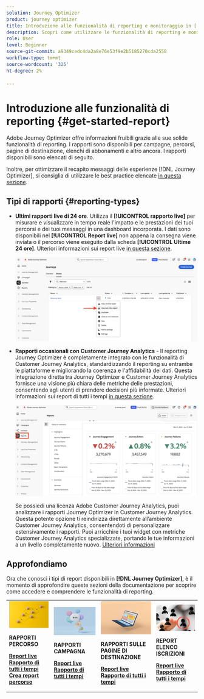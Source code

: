 ```yaml
---
solution: Journey Optimizer
product: journey optimizer
title: Introduzione alle funzionalità di reporting e monitoraggio in [!DNL Adobe Journey Optimizer]
description: Scopri come utilizzare le funzionalità di reporting e monitoraggio di  [!DNL Adobe Journey Optimizer] .
role: User
level: Beginner
source-git-commit: a9349cedc4da2a8e76e53f9e2b5185270cda2558
workflow-type: tm+mt
source-wordcount: '325'
ht-degree: 2%

---
```


# Introduzione alle funzionalità di reporting {#get-started-report}

Adobe Journey Optimizer offre informazioni fruibili grazie alle sue solide funzionalità di reporting. I rapporti sono disponibili per campagne, percorsi, pagine di destinazione, elenchi di abbonamenti e altro ancora. I rapporti disponibili sono elencati di seguito.

Inoltre, per ottimizzare il recapito messaggi delle esperienze [!DNL Journey Optimizer], si consiglia di utilizzare le best practice elencate [in questa sezione](deliverability.md).


## Tipi di rapporti {#reporting-types}

* **Ultimi rapporti live di 24 ore**. Utilizza il **[!UICONTROL rapporto live]** per misurare e visualizzare in tempo reale l&#39;impatto e le prestazioni dei tuoi percorsi e dei tuoi messaggi in una dashboard incorporata. I dati sono disponibili nel **[!UICONTROL Report live]** non appena la consegna viene inviata o il percorso viene eseguito dalla scheda **[!UICONTROL Ultime 24 ore]**. Ulteriori informazioni sui report live [in questa sezione](live-report.md).

  ![](assets/report_journey.png)


* **Rapporti occasionali con Customer Journey Analytics** - Il reporting Journey Optimizer è completamente integrato con le funzionalità di Customer Journey Analytics, standardizzando il reporting su entrambe le piattaforme e migliorando la coerenza e l&#39;affidabilità dei dati. Questa integrazione diretta tra Journey Optimizer e Customer Journey Analytics fornisce una visione più chiara delle metriche delle prestazioni, consentendo agli utenti di prendere decisioni più informate. Ulteriori informazioni sui report di tutti i tempi [in questa sezione](report-gs-cja.md).

  ![](assets/gs-cja-report-1.png)

  Se possiedi una licenza Adobe Customer Journey Analytics, puoi analizzare i rapporti Journey Optimizer in Customer Journey Analytics. Questa potente opzione ti reindirizza direttamente all’ambiente Customer Journey Analytics, consentendoti di personalizzare estensivamente i rapporti. Puoi arricchire i tuoi widget con metriche Customer Journey Analytics specializzate, portando le tue informazioni a un livello completamente nuovo. [Ulteriori informazioni](report-cja-manage.md)


## Approfondiamo

Ora che conosci i tipi di report disponibili in **[!DNL Journey Optimizer]**, è il momento di approfondire queste sezioni della documentazione per scoprire come accedere e comprendere le funzionalità di reporting.


<table style="table-layout:fixed"><tr style="border: 0;">
<td>
<img alt="Rapporti sul percorso" src="../assets/do-not-localize/start-journey.jpeg">
<div>
<p><strong>RAPPORTI PERCORSO</strong></p>
</div>
<div>
<a href="journey-live-report.md"><strong>Report live</strong></a>
</div>
<div>
<a href="journey-global-report-cja.md"><strong>Rapporto di tutti i tempi</strong></a>
</div>
<div>
<a href="sharing-overview.md"><strong>Crea report percorso</strong></a>
</div>
<p>
<p>
</td>
<td>
<img alt="Rapporti sulla campagna" src="../assets/do-not-localize/start-campaign.jpeg">
<div>
<p><strong>RAPPORTI CAMPAGNA</strong></p>
</div>
<div>
<a href="campaign-live-report.md"><strong>Report live</strong></a>
</div>
<div>
<a href="campaign-global-report-cja.md"><strong>Rapporto di tutti i tempi</strong></a>
</div>
<p>
<p>
</td>
<td>
<img alt="Rapporti sulla pagina di destinazione" src="../assets/do-not-localize/start-interface.jpeg">
<div>
<p><strong>RAPPORTI SULLE PAGINE DI DESTINAZIONE</strong></p>
</div>
<div>
<a href="lp-report-live.md"><strong>Report live</strong></a>
</div>
<div>
<a href="lp-report-global-cja.md"><strong>Rapporto di tutti i tempi</strong></a>
</div>
<p>
<p>
</td>
<td>
<img alt="Rapporti sull’elenco delle iscrizioni" src="../assets/do-not-localize/role.jpg">
<div>
<p><strong>REPORT ELENCO ISCRIZIONI</strong></p>
</div>
<div>
<a href="subscription-report-live.md"><strong>Report live</strong></a>
</div>
<div>
<a href="subscription-report-global-cja.md"><strong>Rapporto di tutti i tempi</strong></a>
</div>
<p>
<p>
</td>
</tr></table>
